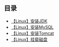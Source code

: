 ## 目录
* [【Linux】安装JDK](https://github.com/gary5z/ghut/wiki/%E3%80%90Linux%E3%80%91%E5%AE%89%E8%A3%85JDK)
* [【Linux】安装MySQL](https://github.com/gary5z/ghut/wiki/%E3%80%90Linux%E3%80%91%E5%AE%89%E8%A3%85MySQL)
* [【Linux】安装Tomcat](https://github.com/gary5z/ghut/wiki/%E3%80%90Linux%E3%80%91%E5%AE%89%E8%A3%85Tomcat)
* [【Linux】挂载磁盘](https://github.com/gary5z/ghut/wiki/%E3%80%90Linux%E3%80%91%E6%8C%82%E8%BD%BD%E7%A3%81%E7%9B%98)
